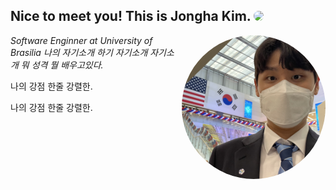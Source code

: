 <h2> Nice to meet you! This is Jongha Kim. <img src="https://media.giphy.com/media/LaVp0AyqR5bGsC5Cbm/giphy.gif" width="50" style="border-radius: 50%;"></h2>
<img src="image/profile.jpg" align="right" width="230" style="border-radius: 50%;" />

<p><em>Software Enginner at University of Brasilia</a> 
  <a> 나의 자기소개 하기 자기소개 자기소개 뭐 성격 뭘 배우고있다.
</em></p>
<p>    나의 강점 한줄 강렬한. </p>
<p>  나의 강점 한줄 강렬한. </p>
